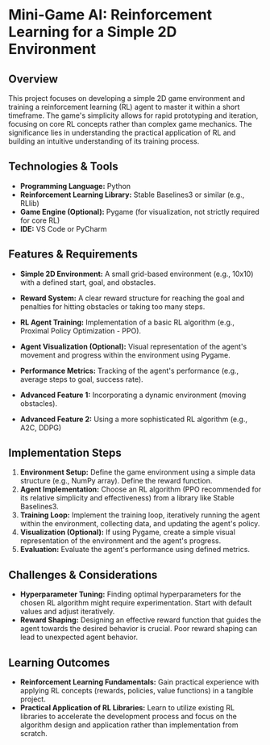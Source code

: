 # Mini-Game AI: Reinforcement Learning for a Simple 2D Environment

## Overview

This project focuses on developing a simple 2D game environment and training a reinforcement learning (RL) agent to master it within a short timeframe.  The game's simplicity allows for rapid prototyping and iteration, focusing on core RL concepts rather than complex game mechanics. The significance lies in understanding the practical application of RL and building an intuitive understanding of its training process.

## Technologies & Tools

* **Programming Language:** Python
* **Reinforcement Learning Library:** Stable Baselines3 or similar (e.g., RLlib)
* **Game Engine (Optional):** Pygame (for visualization, not strictly required for core RL)
* **IDE:**  VS Code or PyCharm

## Features & Requirements

- **Simple 2D Environment:** A small grid-based environment (e.g., 10x10) with a defined start, goal, and obstacles.
- **Reward System:** A clear reward structure for reaching the goal and penalties for hitting obstacles or taking too many steps.
- **RL Agent Training:** Implementation of a basic RL algorithm (e.g., Proximal Policy Optimization - PPO).
- **Agent Visualization (Optional):** Visual representation of the agent's movement and progress within the environment using Pygame.
- **Performance Metrics:** Tracking of the agent's performance (e.g., average steps to goal, success rate).

- **Advanced Feature 1:**  Incorporating a dynamic environment (moving obstacles).
- **Advanced Feature 2:** Using a more sophisticated RL algorithm (e.g., A2C, DDPG)


## Implementation Steps

1. **Environment Setup:** Define the game environment using a simple data structure (e.g., NumPy array).  Define the reward function.
2. **Agent Implementation:** Choose an RL algorithm (PPO recommended for its relative simplicity and effectiveness) from a library like Stable Baselines3.
3. **Training Loop:** Implement the training loop, iteratively running the agent within the environment, collecting data, and updating the agent's policy.
4. **Visualization (Optional):** If using Pygame, create a simple visual representation of the environment and the agent's progress.
5. **Evaluation:** Evaluate the agent's performance using defined metrics.


## Challenges & Considerations

- **Hyperparameter Tuning:** Finding optimal hyperparameters for the chosen RL algorithm might require experimentation.  Start with default values and adjust iteratively.
- **Reward Shaping:**  Designing an effective reward function that guides the agent towards the desired behavior is crucial.  Poor reward shaping can lead to unexpected agent behavior.

## Learning Outcomes

- **Reinforcement Learning Fundamentals:** Gain practical experience with applying RL concepts (rewards, policies, value functions) in a tangible project.
- **Practical Application of RL Libraries:** Learn to utilize existing RL libraries to accelerate the development process and focus on the algorithm design and application rather than implementation from scratch.

